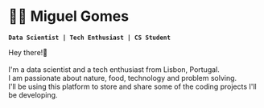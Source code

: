 # :astronaut: Miguel Gomes

**`Data Scientist | Tech Enthusiast | CS Student`**

Hey there!👋
<br><br>I'm a data scientist and a tech enthusiast from Lisbon, Portugal.
<br>I am passionate about nature, food, technology and problem solving.
<br>I'll be using this platform to store and share some of the coding projects I'll be developing.

